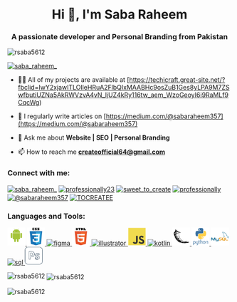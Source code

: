 <h1 align="center">Hi 👋, I'm Saba Raheem</h1>
<h3 align="center">A passionate developer and Personal Branding from Pakistan</h3>

<p align="left"> <img src="https://komarev.com/ghpvc/?username=rsaba5612&label=Profile%20views&color=0e75b6&style=flat" alt="rsaba5612" /> </p>

<p align="left"> <a href="https://twitter.com/sweat_to_create" target="blank"><img src="https://img.shields.io/twitter/follow/saba_raheem_?logo=twitter&style=for-the-badge" alt="saba_raheem_" /></a> </p>

- 👨‍💻 All of my projects are available at [https://techicraft.great-site.net/?fbclid=IwY2xjawITLOlleHRuA2FlbQIxMAABHc9osZuB1Ges8yLPA9M7ZSwfbutiUZNa5AkRWVzvA4vN_ljUZ4kRy116tw_aem_WzoGeoyI6i9RaMLf9CqcWg)

- 📝 I regularly write articles on [https://medium.com/@sabaraheem357](https://medium.com/@sabaraheem357)

- 💬 Ask me about **Website | SEO | Personal Branding**

- 📫 How to reach me **createofficial64@gmail.com**

<h3 align="left">Connect with me:</h3>
<p align="left">
<a href="https://twitter.com/sweat_to_create" target="blank"><img align="center" src="https://raw.githubusercontent.com/rahuldkjain/github-profile-readme-generator/master/src/images/icons/Social/twitter.svg" alt="saba_raheem_" height="30" width="40" /></a>
<a href="https://linkedin.com/in/professionally23" target="blank"><img align="center" src="https://raw.githubusercontent.com/rahuldkjain/github-profile-readme-generator/master/src/images/icons/Social/linked-in-alt.svg" alt="professionally23" height="30" width="40" /></a>
<a href="https://instagram.com/sweet_to_create" target="blank"><img align="center" src="https://raw.githubusercontent.com/rahuldkjain/github-profile-readme-generator/master/src/images/icons/Social/instagram.svg" alt="sweet_to_create" height="30" width="40" /></a>
<a href="https://www.behance.net/professionally" target="blank"><img align="center" src="https://raw.githubusercontent.com/rahuldkjain/github-profile-readme-generator/master/src/images/icons/Social/behance.svg" alt="professionally" height="30" width="40" /></a>
<a href="https://medium.com/@sabaraheem357" target="blank"><img align="center" src="https://raw.githubusercontent.com/rahuldkjain/github-profile-readme-generator/master/src/images/icons/Social/medium.svg" alt="@sabaraheem357" height="30" width="40" /></a>
<a href="https://www.facebook.com/TOCREATEE" target="blank"><img align="center" src="https://raw.githubusercontent.com/rahuldkjain/github-profile-readme-generator/master/src/images/icons/Social/facebook.svg)" alt="TOCREATEE" height="30" width="40" /></a>
</p>

<h3 align="left">Languages and Tools:</h3>
<p align="left"> <a href="https://developer.android.com" target="_blank" rel="noreferrer"> <img src="https://raw.githubusercontent.com/devicons/devicon/master/icons/android/android-original-wordmark.svg" alt="android" width="40" height="40"/> </a> <a href="https://www.w3schools.com/css/" target="_blank" rel="noreferrer"> <img src="https://raw.githubusercontent.com/devicons/devicon/master/icons/css3/css3-original-wordmark.svg" alt="css3" width="40" height="40"/> </a> <a href="https://www.figma.com/" target="_blank" rel="noreferrer"> <img src="https://www.vectorlogo.zone/logos/figma/figma-icon.svg" alt="figma" width="40" height="40"/> </a> <a href="https://www.w3.org/html/" target="_blank" rel="noreferrer"> <img src="https://raw.githubusercontent.com/devicons/devicon/master/icons/html5/html5-original-wordmark.svg" alt="html5" width="40" height="40"/> </a> <a href="https://www.adobe.com/in/products/illustrator.html" target="_blank" rel="noreferrer"> <img src="https://www.vectorlogo.zone/logos/adobe_illustrator/adobe_illustrator-icon.svg" alt="illustrator" width="40" height="40"/> </a> <a href="https://developer.mozilla.org/en-US/docs/Web/JavaScript" target="_blank" rel="noreferrer"> <img src="https://raw.githubusercontent.com/devicons/devicon/master/icons/javascript/javascript-original.svg" alt="javascript" width="40" height="40"/> </a> <a href="https://kotlinlang.org" target="_blank" rel="noreferrer"> <img src="https://www.vectorlogo.zone/logos/kotlinlang/kotlinlang-icon.svg" alt="kotlin" width="40" height="40"/> </a> <a href="https://flask.com/" target="_blank" rel="noreferrer"> <img src="https://raw.githubusercontent.com/devicons/devicon/master/icons/flask/flask-plain-wordmark.svg" alt="flask" width="40" height="40"/> </a> <a href="https://www.python.com/" target="_blank" rel="noreferrer"> <img src="https://raw.githubusercontent.com/devicons/devicon/master/icons/python/python-original-wordmark.svg" alt="python" width="40" height="40"/> </a> <a href="https://www.mysql.com/" target="_blank" rel="noreferrer"> <img src="https://raw.githubusercontent.com/devicons/devicon/master/icons/mysql/mysql-original-wordmark.svg" alt="mysql" width="40" height="40"/> </a> <a href="https://sql.org" target="_blank" rel="noreferrer"> <img src="https://raw.githubusercontent.com/devicons/devicon/master/icons/SQL/sql-original-wordmark.svg" alt="sql" width="40" height="40"/> </a> <a href="https://www.photoshop.com/en" target="_blank" rel="noreferrer"> <img src="https://raw.githubusercontent.com/devicons/devicon/master/icons/photoshop/photoshop-line.svg" alt="photoshop" width="40" height="40"/> </a> </p>

<p><img align="left" src="https://github-readme-stats.vercel.app/api/top-langs?username=rsaba5612&show_icons=true&locale=en&layout=compact" alt="rsaba5612" /></p>

<p>&nbsp;<img align="center" src="https://github-readme-stats.vercel.app/api?username=rsaba5612&show_icons=true&locale=en" alt="rsaba5612" /></p>

<p><img align="center" src="https://github-readme-streak-stats.herokuapp.com/?user=rsaba5612&" alt="rsaba5612" /></p>
